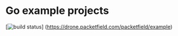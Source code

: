 # Go example projects


[![build status](https://drone.packetfield.com/api/badges/packetfield/example/status.svg)] (https://drone.packetfield.com/packetfield/example)
